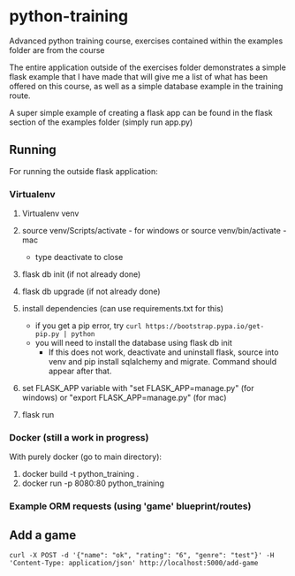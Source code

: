 # python-training

Advanced python training course, exercises contained within the examples folder are from the course

The entire application outside of the exercises folder demonstrates a simple flask example that I have made that will give me 
a list of what has been offered on this course, as well as a simple database example in the training route. 

A super simple example of creating a flask app can be found in the flask section of the examples folder (simply run app.py)

## Running

For running the outside flask application:

### Virtualenv

1) Virtualenv venv
2) source venv/Scripts/activate - for windows 
    or source venv/bin/activate - mac
    - type deactivate to close
3) flask db init (if not already done)
4) flask db upgrade (if not already done)
5) install dependencies (can use requirements.txt for this)
    - if you get a pip error, try `curl https://bootstrap.pypa.io/get-pip.py | python`
    - you will need to install the database using flask db init 
        - If this does not work, deactivate and uninstall flask, source into venv and pip install sqlalchemy and migrate. Command should appear after that. 

6) set FLASK_APP variable with
    "set FLASK_APP=manage.py" (for windows)
    or "export FLASK_APP=manage.py" (for mac)
7) flask run

### Docker (still a work in progress)

With purely docker (go to main directory):

1) docker build -t python_training .
2) docker run -p 8080:80 python_training

### Example ORM requests (using 'game' blueprint/routes)

## Add a  game

`curl -X POST -d '{"name": "ok", "rating": "6", "genre": "test"}' -H 'Content-Type: application/json' http://localhost:5000/add-game`

